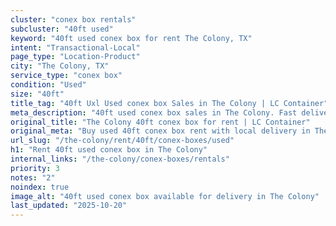 ```yaml
---
cluster: "conex box rentals"
subcluster: "40ft used"
keyword: "40ft used conex box for rent The Colony, TX"
intent: "Transactional-Local"
page_type: "Location-Product"
city: "The Colony, TX"
service_type: "conex box"
condition: "Used"
size: "40ft"
title_tag: "40ft Uxl Used conex box Sales in The Colony | LC Container"
meta_description: "40ft used conex box sales in The Colony. Fast delivery, competitive pricing. Serving conex boxes area. Quote ID: JBO. Call (214) 524-4168 for your free quote today."
original_title: "The Colony 40ft conex box for rent | LC Container"
original_meta: "Buy used 40ft conex box rent with local delivery in The Colony, TX. LC Container — local Since 2003. Request a fast quote today."
url_slug: "/the-colony/rent/40ft/conex-boxes/used"
h1: "Rent 40ft used conex box in The Colony"
internal_links: "/the-colony/conex-boxes/rentals"
priority: 3
notes: "2"
noindex: true
image_alt: "40ft used conex box available for delivery in The Colony"
last_updated: "2025-10-20"
---
```


<!-- TODO: Add unique city/inventory copy, images, and internal links here. -->
